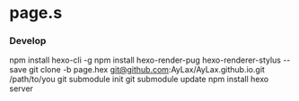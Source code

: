 # page.s

### Develop
npm install hexo-cli -g
npm install hexo-render-pug hexo-renderer-stylus --save
git clone -b page.hex git@github.com:AyLax/AyLax.github.io.git /path/to/you
git submodule init
git submodule update
npm install
hexo server
